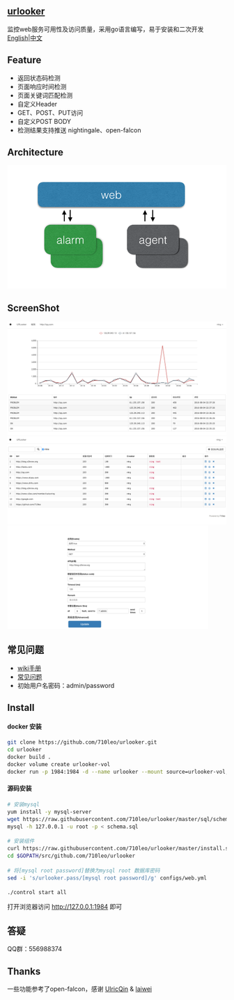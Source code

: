 ## [urlooker](https://github.com/710leo/urlooker)
监控web服务可用性及访问质量，采用go语言编写，易于安装和二次开发    
[English](https://github.com/710leo/urlooker)|[中文](https://github.com/710leo/urlooker/blob/master/readme_zh.md)

## Feature
- 返回状态码检测
- 页面响应时间检测
- 页面关键词匹配检测
- 自定义Header
- GET、POST、PUT访问
- 自定义POST BODY
- 检测结果支持推送 nightingale、open-falcon

## Architecture
![Architecture](img/urlooker_arch.png)

## ScreenShot

![ScreenShot](img/urlooker1.png)
![ScreenShot](img/urlooker2.png)
<img src="img/urlooker_stra.png" style="zoom:45%;" />

## 常见问题
- [wiki手册](https://github.com/710leo/urlooker/wiki)
- [常见问题](https://github.com/710leo/urlooker/wiki/FAQ)
- 初始用户名密码：admin/password

## Install
#### docker 安装

```bash
git clone https://github.com/710leo/urlooker.git
cd urlooker
docker build .
docker volume create urlooker-vol
docker run -p 1984:1984 -d --name urlooker --mount source=urlooker-vol,target=/var/lib/mysql --restart=always [CONTAINER ID]
```

#### 源码安装

```bash
# 安装mysql
yum install -y mysql-server
wget https://raw.githubusercontent.com/710leo/urlooker/master/sql/schema.sql
mysql -h 127.0.0.1 -u root -p < schema.sql

# 安装组件
curl https://raw.githubusercontent.com/710leo/urlooker/master/install.sh|bash
cd $GOPATH/src/github.com/710leo/urlooker

# 将[mysql root password]替换为mysql root 数据库密码
sed -i 's/urlooker.pass/[mysql root password]/g' configs/web.yml

./control start all
```

打开浏览器访问 http://127.0.0.1:1984 即可

## 答疑
QQ群：556988374

## Thanks
一些功能参考了open-falcon，感谢 [UlricQin](http://ulricqin.com) & [laiwei](https://github.com/laiwei)